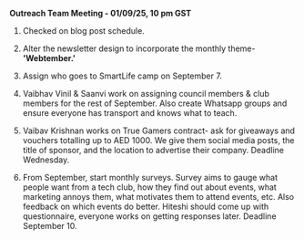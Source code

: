 **Outreach Team Meeting - 01/09/25, 10 pm GST**

1. Checked on blog post schedule. <br>
   
2. Alter the newsletter design to incorporate the monthly theme- **'Webtember.'**  <br>

3. Assign who goes to SmartLife camp on September 7.  <br>

4. Vaibhav Vinil & Saanvi work on assigning council members & club members for the rest of September. Also create Whatsapp groups and ensure everyone has transport and knows what to teach. <br>

5. Vaibav Krishnan works on True Gamers contract- ask for giveaways and vouchers totalling up to AED 1000. We give them social media posts, the title of sponsor, and the location to advertise their company. Deadline Wednesday. <br>

6. From September, start monthly surveys. Survey aims to gauge what people want from a tech club, how they find out about events, what marketing annoys them, what motivates them to attend events, etc. Also feedback on which events do better. Hiteshi should come up with questionnaire, everyone works on getting responses later. Deadline September 10. <br>
